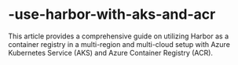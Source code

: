 # -use-harbor-with-aks-and-acr
This article provides a comprehensive guide on utilizing Harbor as a container registry in a multi-region and multi-cloud setup with Azure Kubernetes Service (AKS) and Azure Container Registry (ACR).
